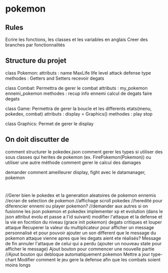 # pokemon

## Rules

Ecrire les fonctions, les classes et les variables en anglais
Creer des branches par fonctionnalités




## Structure du projet

class Pokemon:
    attributs : 
        name
        MaxLife
        life
        level
        attack
        defense
        type
    methodes : 
        Getters and Setters
        recevoir degats
        

class Combat:
    Permettra de gerer le combat
    attributs : 
        my_pokemon
        ennemi_pokemon
    methodes : 
        recup info ennemi
        calcul de degats
        faire degats

class Game:
    Permettra de gerer la boucle et les differents etats(menu, pokedex, combat)
    attributs :
        display = Graphics()
    methodes : 
        play
        stop

class Graphics:
    Permet de gerer le display


## On doit discutter de

comment structurer le pokedex.json
comment gerer les types
si utiliser des sous classes qui herites de pokemon (ex. FirePokemon(Pokemon)) ou utiliser une autre méthode
comment gerer le calcul des damages


demander comment ameilleurer display, fight avec le datamanager, pokemon




#
//Gerer bien le pokedex et la generation aleatoires de pokemon ennemis
//ecran de selection de pokemon
//affichage scroll pokedex
//heredité pour diferencier ennemi ou player pokemon?
//demander aux autres si on fusionne les json pokemon et pokedex
implementer xp et evolution (dans le json attribut evolu et passe a l'id suivant)
modifier l'attaque et la defense et la vie en focntion du niveau (grace init pokemon)
degats critiques et louper attaque
Recuperer la valeur du multiplicateur pour afficher un message personnalisé et pour pouvoir ajouter un son different
que le message du pokemon attaque vienne apres que les degats aient ete réalisés?
Message de fin annuler l'attaque de celui qui a perdu (ajouter un nouveau state pour afficher le message)
Ajout bouton pour commencer une nouvelle partie
//Ajout bouton qui debloque automatiquement pokemon
Mettre a jour type-chart
Modifier comment le jeu gere la defense afin que les combats soient moins longs 